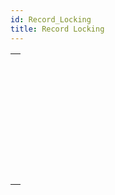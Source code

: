 ```yaml
---
id: Record_Locking
title: Record Locking
---
```

||
|---|
|[<!-- INCLUDE #_command_.LOAD RECORD.Syntax -->](../../commands-legacy/load-record.md)<br/>|
|[<!-- INCLUDE #_command_.Locked.Syntax -->](../../commands-legacy/locked.md)<br/>|
|[<!-- INCLUDE #_command_.LOCKED BY.Syntax -->](../../commands-legacy/locked-by.md)<br/>|
|[<!-- INCLUDE #_command_.Locked records info.Syntax -->](../../commands-legacy/locked-records-info.md)<br/>|
|[<!-- INCLUDE #_command_.READ ONLY.Syntax -->](../../commands-legacy/read-only.md)<br/>|
|[<!-- INCLUDE #_command_.Read only state.Syntax -->](../../commands-legacy/read-only-state.md)<br/>|
|[<!-- INCLUDE #_command_.READ WRITE.Syntax -->](../../commands-legacy/read-write.md)<br/>|
|[<!-- INCLUDE #_command_.UNLOAD RECORD.Syntax -->](../../commands-legacy/unload-record.md)<br/>|

